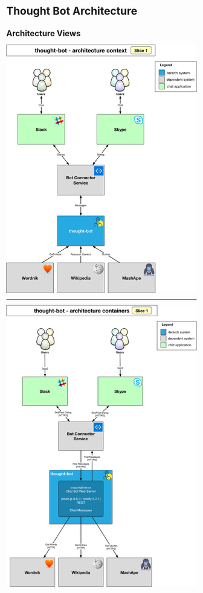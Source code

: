 # Thought Bot Architecture

## Architecture Views

![architecture context slice 1](./pics/thought-bot-architecture-context-slice1.jpg)

---

![architecture container slice 1](./pics/thought-bot-architecture-container-slice1.jpg)
